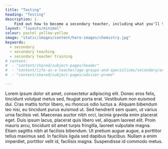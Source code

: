 ```yaml
---
title: "Testing"
heading: "Testing"
description: |-
    Find out how to become a secondary teacher, including what you'll teach and what funding is available to help you train.
layout: "layouts/minimal"
colour: pastel yellow-yellow
image: "static/images/content/hero-images/chemistry.jpg"
keywords:
  - secondary
  - secondary teaching
  - secondary teacher training
# content:
#  - "content/shared/subject-pages/header"
#  - "content/life-as-a-teacher/age-groups-and-specialisms/secondary/article"
#  - "content/shared/subject-pages/adviser-promo"

---
```

Lorem ipsum dolor sit amet, consectetur adipiscing elit. Donec eros felis, tincidunt volutpat metus sed, feugiat porta erat. Vestibulum non euismod dui. Cras mattis tortor libero, eu rhoncus odio luctus a. Aliquam bibendum leo nisi, eu tincidunt purus euismod ut. Sed hendrerit sem quam, ut varius urna facilisis vel. Maecenas auctor nibh orci, lacinia gravida enim placerat eget. Duis ipsum lacus, placerat quis libero vel, aliquam laoreet elit. Proin mauris arcu, tincidunt sit amet turpis fringilla, laoreet vulputate magna. Etiam sagittis nibh at facilisis bibendum. Ut pretium augue augue, a porttitor tellus maximus sed. In facilisis ligula sed dapibus faucibus. Nullam a enim imperdiet, porttitor velit id, facilisis magna. Suspendisse id commodo metus.
